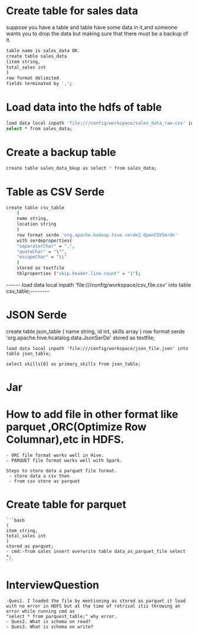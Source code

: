 # Create table for sales data
suppose you have a table and table have some data in it,and someone wants you to drop the data but making sure that there must be a backup of it.
```bash
table name is sales_data OK.
create table sales_data
(item string,
total_sales int
)
row format delimited
fields terminated by ',';
```


# Load data into the hdfs of table
```bash
load data local inpath 'file:///config/workspace/sales_data_raw.csv' into table sales_data;
select * from sales_data;
```

# Create a backup table
```bash
create table sales_data_bkup as select * from sales_data;
```

# Table as CSV Serde
```bash
create table csv_table
    (
    name string,
    location string
    )
    row format serde 'org.apache.hadoop.hive.serde2.OpenCSVSerde'
    with serdeproperties(
    "separatorChar" = ",",
    "quoteChar" = "\"",
    "escapeChar" = "\\"
    )
    stored as textfile
    tblproperties ("skip.header.line.count" = "1");
```
------ load data local inpath 'file:///config/workspace/csv_file.csv' into table csv_table;--------


# JSON Serde 

create table json_table
    (
    name string,
    id int,
    skills array<string>
    )
    row format serde 'org.apache.hive.hcatalog.data.JsonSerDe'
    stored as textfile;
 
    load data local inpath 'file:///config/workspace/json_file.json' into table json_table;
    
    select skills[0] as primary_skills from json_table;
    
    
    
    
    
# Jar
  
    
# How to add file in other format like parquet ,ORC(Optimize Row Columnar),etc in HDFS.
    - ORC file format works well in Hive.
    - PARQUET file format works well with Spark.
    
    Steps to store data a parquet file format.
     - store data a csv then
     - from csv store as parquet
# Create table for parquet
    ```bash
    (
    item string,
    total_sales int
    )
    stored as parquet;
    - cmd:-from sales insert overwrite table data_as_parquet_file select *;
    ```
# InterviewQuestion
    -Ques1. I loaded the file by mentioning as stored as parquet it load with no error in HDFS but at the time of retrival itis throwing an error while running cmd as
    "select * from parquest_table;" why error.
    - Ques2. What is schema on read?
    - Ques3. What is schema on write?
